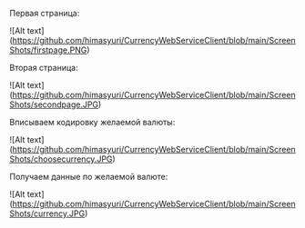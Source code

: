 
Первая страница:

![Alt text] (https://github.com/himasyuri/CurrencyWebServiceClient/blob/main/ScreenShots/firstpage.PNG)

Вторая страница:

![Alt text] (https://github.com/himasyuri/CurrencyWebServiceClient/blob/main/ScreenShots/secondpage.JPG)

Вписываем кодировку желаемой валюты:

![Alt text] (https://github.com/himasyuri/CurrencyWebServiceClient/blob/main/ScreenShots/choosecurrency.JPG)

Получаем данные по желаемой валюте:

![Alt text] (https://github.com/himasyuri/CurrencyWebServiceClient/blob/main/ScreenShots/currency.JPG)